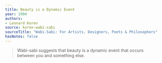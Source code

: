 ```yaml
---
title: Beauty is a Dynamic Event
year: 1994
authors:
- Leonard Koren
source: koren-wabi-sabi
sourceTitle: "Wabi-Sabi: For Artists, Designers, Poets & Philosophers"
hasNotes: false
---
```


> Wabi-sabi suggests that beauty is a dynamic event that occurs between you and something else.
